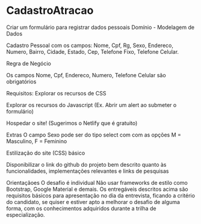 # CadastroAtracao
Criar um formulário para registrar dados pessoais
Domínio - Modelagem de Dados

Cadastro Pessoal com os campos: Nome, Cpf, Rg, Sexo, Endereco, Numero, Bairro, Cidade, Estado, Cep, Telefone Fixo, Telefone Celular.

Regra de Negócio

Os campos Nome, Cpf, Endereco, Numero, Telefone Celular são obrigatórios

Requisitos:
Explorar os recursos de CSS

Explorar os recursos do Javascript (Ex. Abrir um alert ao submeter o formulário)

Hospedar o site! (Sugerimos o Netlify que é gratuito)

Extras
O campo Sexo pode ser do tipo select com com as opções M = Masculino, F = Feminino

Estilização do site (CSS) básico

Disponibilizar o link do github do projeto bem descrito quanto às funcionalidades, implementações relevantes e links de pesquisas

Orientaçãoes
O desafio é individual
Não usar frameworks de estilo como Bootstrap, Google Material e demais.
Os entregáveis descritos acima são requisitos básicos para apresentação no dia da entrevista, ficando a critério do candidato, se quiser e estiver apto a melhorar o desafio de alguma forma, com os conhecimentos adquiridos durante a trilha de especialização.

